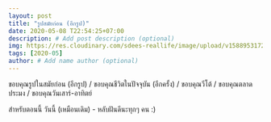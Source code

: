 ```yaml
---
layout: post
title: "รูปสมัยก่อน (อีกรูป)"
date: 2020-05-08 T22:54:25+07:00
description: # Add post description (optional)
img: https://res.cloudinary.com/sdees-reallife/image/upload/v1588953172/WP_20150314_074.jpg # Add image post (optional)
tags: [2020-05]
author: # Add name author (optional)
---
```

ขอบคุณรูปในสมัยก่อน (อีกรูป) / ขอบคุณชีวิตในปัจจุบัน (อีกครั้ง) / ขอบคุณวีโต้ / ขอบคุณตลาดประมง / ขอบคุณวันเสาร์-อาทิตย์

<i class="fa fa-child" style="color:plum"></i>

สำหรับตอนนี้ วันนี้ (เหมือนเดิม) - หลับฝันดีนะทุกๆ คน :)
